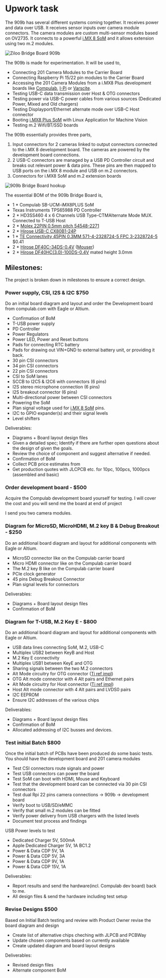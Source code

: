 # Upwork task

The 909b has several different systems coming together. 
It receives power and data over USB. It receives sensor inputs over camera module connectors.
The camera modules are custom multi-sensor modules based on OV2735.
It connects to a powerful [i.MX 8 SoM](https://www.compulab.com/products/computer-on-modules/ucm-imx8m-plus-nxp-i-mx-8m-plus-som-system-on-module-computer/) and it allows extension using two m.2 modules.

![Ziloo Bridge Board 909b](./ziloo-bridge-909b.png)

The 909b is made for experimentation. It will be used to,

- Connecting 201 Camera Modules to the Carrier Board
- Connecting Raspberry Pi 15/22 pin modules to the Carrier Board
- Accessing the 201 Camera Modules from a i.MX8 Plus development boards like [Compulab](https://www.compulab.com/products/carrier-boards/sb-ucmimx8plus-carrier-board/), [I-Pi](https://www.ipi.wiki/products/i-pi-smarcplus-imx8mp) or [Varscite](https://www.variscite.com/product/system-on-module-som/cortex-a53-krait/dart-mx8m-plus-nxp-i-mx-8m-plus/#evaluation-kit).
- Testing USB-C data transmission over Host & OTG connectors
- Testing power via USB-C power cables from various sources (Dedicated Power, Mixed and Old chargers)
- Testing Displayport/Ethernet alternate mode over USB-C Host connector
- Booting [i.MX8 Plus SoM]() with Linux Application for Machine Vision
- Testing m.2 Wifi/BT/SSD boards

The 909b essentially provides three parts,

1) Input connectors for 2 cameras linked to output connectors connected to the i.MX 8 development board.
   The cameras are powered by the development board connections.
2) 2 USB-C connectors are managed by a USB PD Controller circuit and breaks out relevant power & data pins.
   These pins are then mapped to USB ports on the i.MX 8 module and USB on m.2 connectors.
3) Connectors for i.MX8 SoM and m.2 extension boards

![909b Bridge Board hookup](./909-hookup.jpg)

The essential BOM of the 909b Bridge Board is,

- 1 * Compulab SB-UCM-iMX8PLUS SoM
- Texas Instruments TPS65988 PD Controller
- 2 * HD3SS460 4 x 6 Channels USB Type-CTMAlternate Mode MUX. Connected to T-USB Host
- 2 * [Molex 22PIN 0.5mm pitch 54548-2271](https://www.molex.com/molex/products/part-detail/ffc_fpc_connectors/0545482271)
- 2 * [Hirose USB-C CX80B1-24P](https://www.hirose.com/product/p/CL0480-0625-0-00)
- 1 * [TE Connectivity 45PIN 0.3MM 571-4-2328724-5 FPC 3-2328724-5](https://www.te.com/usa-en/product-4-2328724-5.html) $0.41
- 2 * [Hirose DF40C-34DS-0.4V](https://www.hirose.com/en/product/p/CL0684-4023-0-51) ([Mouser](https://www.mouser.ch/ProductDetail/Hirose-Connector/DF40C-34DS-04V51?qs=vcbW%252B4%252BSTIpg26DsEbj1iQ%3D%3D))
- 2 * [Hirose DF40HC(3.0)-100DS-0.4V](https://www.hirose.com/en/product/p/CL0684-4151-0-51) mated height 3.0mm


## Milestones:

The project is broken down in milestones to ensure a correct design.

### Power supply, CSI, I2S & I2C  $750

Do an initial board diagram and layout and order the Development board from compulab.com
 with Eagle or Altium.

- Confirmation of BoM
- T-USB power supply
- PD Controller
- Power Regulators
- Power LED, Power and Reset buttons
- Pads for connecting RTC battery
- Pads for drawing out VIN+GND to external battery unit, or providing it back.
- 30 pin CSI connectors
- 34 pin CSI connectors
- 22 pin CSI connectors
- CSI to SoM lanes
- SCCB to I2C5 & I2C6 with connectors (6 pins)
- I2S stereo microphone connection (6 pins)
- I2S breakout connector (6 pins)
- Multi-directional power between CSI connectors
- Powering the SoM
- Plan signal voltage used for [i.MX 8 SoM](https://www.compulab.com/products/computer-on-modules/ucm-imx8m-plus-nxp-i-mx-8m-plus-som-system-on-module-computer/) pins.
- I2C to GPIO expander(s) and their signal levels
- Level shifters


Deliverables:

- Diagrams + Board layout design files
- Given a detailed spec; Identify if there are further open questions about the design of given the goals.
- Review the choice of component and suggest alternative if needed.
- Confirmation of BoM
- Collect PCB price estimates from 
- Get production quotes with JLCPCB etc. for 10pc, 100pcs, 1000pcs (assembled and basic)


### Order development board - $500

Acquire the Compulab development board yourself for testing.
I will cover the cost and you will send me the board at end of project

I send you two camera modules.


### Diagram for MicroSD, MicroHDMI, M.2 key B & Debug Breakout - $250

Do an additional board diagram and layout for additional components
 with Eagle or Altium.

- MicroSD connector like on the Compulab carrier board
- Micro HDMI connector like on the Compulab carrier board
- The M.2 key B like on the Compulab carrier board
- PCIe clock generator
- 45 pins Debug Breakout Connector
- Plan signal levels for connectors

Deliverables:

- Diagrams + Board layout design files
- Confirmation of BoM


### Diagram for T-USB, M.2 Key E - $800

Do an additional board diagram and layout for additional components
 with Eagle or Altium.

- USB data lines connecting SoM, M.2, USB-C
- Multiplex USB2 between KeyB and Host
- M.2 Key E connectivity
- Multiplex USB1 between KeyE and OTG
- Sharing signals between the two M.2 connectors
- Alt Mode circuitry for OTG connector ([Ti ref impl](./datasheets/USB/Alt%20mode%20mux%20hd3ss460.pdf))
- OTG Alt mode connector with 4 Alt pairs and Ethernet pairs
- Alt Mode circuitry for Host connector ([Ti ref impl](./datasheets/USB/Alt%20mode%20mux%20hd3ss460.pdf))
- Host Alt mode connector with 4 Alt pairs and LVDS0 pairs
- I2C EEPROM
- Ensure I2C addresses of the various chips

Deliverables:

- Diagrams + Board layout design files
- Confirmation of BoM
- Allocated addressing of I2C busses and devices.



### Test initial Batch $800

Once the initial batch of PCBs have been produced do some basic tests.
You should have the development board and 201 camera modules

- Test CSI connectors route signals and power
- Test USB connectors can power the board
- Test SoM can boot with HDMI, Mouse and Keyboard
- Test that the development board can be connected via 30 pin CSI connectors
- Test dual Rpi 22 pins camera connections -> 909b -> development board 
- Verify boot to USB/SD/eMMC
- Verify that small m.2 modules can be fitted
- Verify power delivery from USB chargers with the listed levels
- Document test process and findings

USB Power levels to test

- Dedicated Charger 5V, 500mA
- Apple Dedicated Charger 5V, 1A BC1.2
- Power & Data CDP 5V, 1A
- Power & Data CDP 5V, 3A
- Power & Data CDP 9V, 1A
- Power & Data CDP 15V, 1A

Deliverables:

- Report results and send the hardware(incl. Compulab dev board) back to me.
- All design files & send the hardware including test setup


### Revise Designs $500

Based on Initial Batch testing and review with Product Owner revise the board diagram and design

- Create list of alternative chips cheching with JLPCB and PCBWay
- Update chosen components based on currently available
- Create updated diagram and board layout designs

Deliverables:

- Revised design files
- Alternate component BoM
